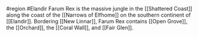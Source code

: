 #region #Elandir
Farum Rex is the massive jungle in the [[Shattered Coast]] along the coast of the [[Narrows of Elfhome]] on the southern continent of [[Elandir]].
Bordering [[New Linnar]], Farum Rex contains [[Open Grove]], the [[Orchard]], the [[Coral Wall]], and [[Fair Glen]].